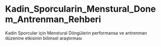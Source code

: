 # Kadin_Sporcularin_Menstural_Donem_Antrenman_Rehberi
Kadin Sporcular için Menstural Döngülerin performansa ve antrenman düzenine etkisinin bilimsel araştırması
